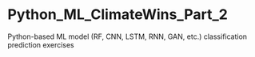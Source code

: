 # Python_ML_ClimateWins_Part_2
Python-based ML model (RF, CNN, LSTM, RNN, GAN, etc.) classification prediction exercises
